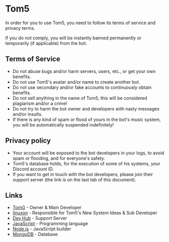 # Tom5
In order for you to use Tom5, you need to follow its terms of service and privacy terms.

If you do not comply, you will be instantly banned permanently or temporarily (if applicable) from the bot.

## Terms of Service
- Do not abuse bugs and/or harm servers, users, etc., or get your own benefits.
- Do not use Tom5's avatar and/or name to create another bot.
- Do not use secondary and/or fake accounts to continuously obtain benefits.
- Do not sell anything in the name of Tom5, this will be considered plagiarism and/or a crime!
- Do not try to harm the bot owner and developers with nasty messages and/or insults.
- If there is any kind of spam or flood of yours in the bot's music system, you will be automatically suspended indefinitely!

## Privacy policy
- Your account will be exposed to the bot developers in your logs, to avoid spam or flooding, and for everyone's safety.
- Tom5's database holds, for the execution of some of his systems, your Discord account ID.
- If you want to get in touch with the bot developers, please join their support server (the link is on the last tab of this document).

## Links
- [TomG](https://cdn.discordapp.com/users/541030181616222218) - Owner & Main Developer
- [linuxon](https://cdn.discordapp.com/users/888414506215145493) - Responsible for Tom5's New System Ideas & Sub Developer
- [Dev Hub](https://discord.gg/nqWy7YuK4d) - Support Server
- [JavaScript](https://developer.mozilla.org/pt-BR/docs/Web/JavaScript) - Programming language
- [Node.js](https://nodejs.org/en/) - JavaScript builder
- [MongoDB](https://www.mongodb.com) - Database
